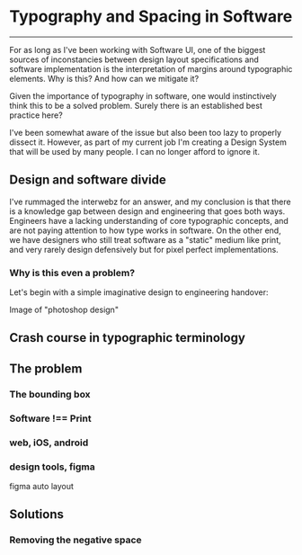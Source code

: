 # Typography and Spacing in Software

---

<Intro>
For as long as I've been working with Software UI, one of the biggest sources of inconstancies between design layout specifications and software implementation is the interpretation of margins around typographic elements. Why is this? And how can we mitigate it?
</Intro>

Given the importance of typography in software, one would instinctively think this to be a solved problem. Surely there is an established best practice here?

I've been somewhat aware of the issue but also been too lazy to properly dissect it. However, as part of my current job I'm creating a Design System that will be used by many people. I can no longer afford to ignore it.


## Design and software divide

I've rummaged the interwebz for an answer, and my conclusion is that there is a knowledge gap between design and engineering that goes both ways. Engineers have a lacking understanding of core typographic concepts, and are not paying attention to how type works in software. On the other end, we have designers who still treat software as a "static" medium like print, and very rarely design defensively but for pixel perfect implementations.

### Why is this even a problem?

Let's begin with a simple imaginative design to engineering handover:

Image of "photoshop design"


## Crash course in typographic terminology

## The problem

### The bounding box

### Software !== Print

### web, iOS, android

### design tools, figma
figma auto layout

## Solutions

### Removing the negative space


